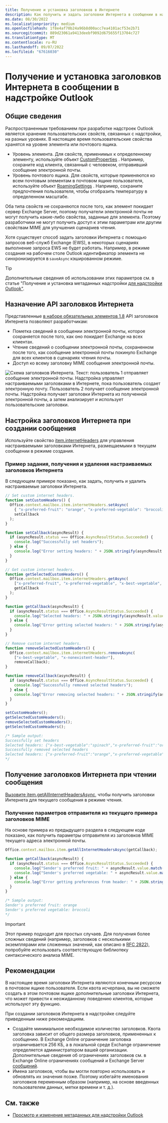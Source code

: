 ```yaml
---
title: Получение и установка заголовков в Интернете
description: Как получить и задать заголовки Интернета в сообщении в надстройке Outlook.
ms.date: 08/30/2022
ms.localizationpriority: medium
ms.openlocfilehash: 1f8e4af70b24a96b8d00acc7ea4101acf53e2b71
ms.sourcegitcommit: 889d23061a9413deebf9092d675655f13704c727
ms.translationtype: MT
ms.contentlocale: ru-RU
ms.lasthandoff: 09/07/2022
ms.locfileid: "67616030"
---
```

# <a name="get-and-set-internet-headers-on-a-message-in-an-outlook-add-in"></a>Получение и установка заголовков Интернета в сообщении в надстройке Outlook

## <a name="background"></a>Общие сведения

Распространенным требованием при разработке надстроек Outlook является хранение пользовательских свойств, связанных с надстройки, на разных уровнях. В настоящее время пользовательские свойства хранятся на уровне элемента или почтового ящика.

- Уровень элемента. Для свойств, применимых к определенному элементу, используйте объект [CustomProperties](/javascript/api/outlook/office.customproperties) . Например, сохраните код клиента, связанный с человеком, отправивший сообщение электронной почты.
- Уровень почтового ящика. Для свойств, которые применяются ко всем почтовым элементам в почтовом ящике пользователя, используйте объект [RoamingSettings](/javascript/api/outlook/office.roamingsettings) . Например, сохраните предпочтения пользователя, чтобы отобразить температуру в определенном масштабе.

Оба типа свойств не сохраняются после того, как элемент покидает сервер Exchange Server, поэтому получатели электронной почты не могут получить какие-либо свойства, заданные для элемента. Поэтому разработчики не могут получить доступ к этим параметрам или другим свойствам MIME для улучшения сценариев чтения.

Хотя существует способ задать заголовки Интернета с помощью запросов веб-служб Exchange (EWS), в некоторых сценариях выполнение запроса EWS не будет работать. Например, в режиме создания на рабочем столе Outlook идентификатор элемента не синхронизируется в `saveAsync` кэшированном режиме.

> [!TIP]
> Дополнительные сведения об использовании этих параметров см. в статье "Получение и установка метаданных надстройки [для надстройки Outlook"](metadata-for-an-outlook-add-in.md).

## <a name="purpose-of-the-internet-headers-api"></a>Назначение API заголовков Интернета

Представленные [в наборе обязательных элементов 1.8](/javascript/api/requirement-sets/outlook/requirement-set-1.8/outlook-requirement-set-1.8) API заголовков Интернета позволяют разработчикам:

- Пометка сведений в сообщении электронной почты, которое сохраняется после того, как оно покидает Exchange на всех клиентах.
- Чтение сведений о сообщении электронной почты, сохраненном после того, как сообщение электронной почты покинуло Exchange для всех клиентов в сценариях чтения почты.
- Доступ ко всему заголовку MIME сообщения электронной почты.

![Схема заголовков Интернета. Текст: пользователь 1 отправляет сообщение электронной почты. Надстройка управляет настраиваемыми заголовками в Интернете, пока пользователь создает электронную почту. Пользователь 2 получает сообщение электронной почты. Надстройка получает заголовки Интернета из полученной электронной почты, а затем анализирует и использует пользовательские заголовки.](../images/outlook-internet-headers.png)

## <a name="set-internet-headers-while-composing-a-message"></a>Настройка заголовков Интернета при создании сообщения

Используйте свойство [item.internetHeaders](/javascript/api/outlook/office.messagecompose#outlook-office-messagecompose-internetheaders-member) для управления настраиваемыми заголовками Интернета, размещаемыми в текущем сообщении в режиме создания.

### <a name="set-get-and-remove-custom-internet-headers-example"></a>Пример задания, получения и удаления настраиваемых заголовков Интернета

В следующем примере показано, как задать, получить и удалить настраиваемые заголовки Интернета.

```js
// Set custom internet headers.
function setCustomHeaders() {
  Office.context.mailbox.item.internetHeaders.setAsync(
    { "x-preferred-fruit": "orange", "x-preferred-vegetable": "broccoli", "x-best-vegetable": "spinach" },
    setCallback
  );
}

function setCallback(asyncResult) {
  if (asyncResult.status === Office.AsyncResultStatus.Succeeded) {
    console.log("Successfully set headers");
  } else {
    console.log("Error setting headers: " + JSON.stringify(asyncResult.error));
  }
}

// Get custom internet headers.
function getSelectedCustomHeaders() {
  Office.context.mailbox.item.internetHeaders.getAsync(
    ["x-preferred-fruit", "x-preferred-vegetable", "x-best-vegetable", "x-nonexistent-header"],
    getCallback
  );
}

function getCallback(asyncResult) {
  if (asyncResult.status === Office.AsyncResultStatus.Succeeded) {
    console.log("Selected headers: " + JSON.stringify(asyncResult.value));
  } else {
    console.log("Error getting selected headers: " + JSON.stringify(asyncResult.error));
  }
}

// Remove custom internet headers.
function removeSelectedCustomHeaders() {
  Office.context.mailbox.item.internetHeaders.removeAsync(
    ["x-best-vegetable", "x-nonexistent-header"],
    removeCallback);
}

function removeCallback(asyncResult) {
  if (asyncResult.status === Office.AsyncResultStatus.Succeeded) {
    console.log("Successfully removed selected headers");
  } else {
    console.log("Error removing selected headers: " + JSON.stringify(asyncResult.error));
  }
}

setCustomHeaders();
getSelectedCustomHeaders();
removeSelectedCustomHeaders();
getSelectedCustomHeaders();

/* Sample output:
Successfully set headers
Selected headers: {"x-best-vegetable":"spinach","x-preferred-fruit":"orange","x-preferred-vegetable":"broccoli"}
Successfully removed selected headers
Selected headers: {"x-preferred-fruit":"orange","x-preferred-vegetable":"broccoli"}
*/
```

## <a name="get-internet-headers-while-reading-a-message"></a>Получение заголовков Интернета при чтении сообщения

[Вызовите item.getAllInternetHeadersAsync](/javascript/api/outlook/office.messageread#outlook-office-messageread-getallinternetheadersasync-member(1)), чтобы получить заголовки Интернета для текущего сообщения в режиме чтения.

### <a name="get-sender-preferences-from-current-mime-headers-example"></a>Получение параметров отправителя из текущего примера заголовков MIME

На основе примера из предыдущего раздела в следующем коде показано, как получить параметры отправителя из заголовков MIME текущего адреса электронной почты.

```js
Office.context.mailbox.item.getAllInternetHeadersAsync(getCallback);

function getCallback(asyncResult) {
  if (asyncResult.status === Office.AsyncResultStatus.Succeeded) {
    console.log("Sender's preferred fruit: " + asyncResult.value.match(/x-preferred-fruit:.*/gim)[0].slice(19));
    console.log("Sender's preferred vegetable: " + asyncResult.value.match(/x-preferred-vegetable:.*/gim)[0].slice(23));
  } else {
    console.log("Error getting preferences from header: " + JSON.stringify(asyncResult.error));
  }
}

/* Sample output:
Sender's preferred fruit: orange
Sender's preferred vegetable: broccoli
*/
```

> [!IMPORTANT]
> Этот пример подходит для простых случаев. Для получения более сложных сведений (например, заголовков с несколькими экземплярами или сложенных значений, как описано в [RFC 2822](https://tools.ietf.org/html/rfc2822)), попробуйте использовать соответствующую библиотеку синтаксического анализа MIME.

## <a name="recommended-practices"></a>Рекомендации

В настоящее время заголовки Интернета являются конечным ресурсом в почтовом ящике пользователя. Если квота исчерпана, вы не сможете создать в этом почтовом ящике дополнительные заголовки Интернета, что может привести к неожиданному поведению клиентов, которые используют эту функцию.

При создании заголовков Интернета в надстройке следуйте приведенным ниже рекомендациям.

- Создайте минимальное необходимое количество заголовков. Квота заголовка зависит от общего размера заголовков, примененных к сообщению. В Exchange Online ограничение заголовка ограничивается 256 КБ, а в локальной среде Exchange ограничение определяется администратором вашей организации. Дополнительные сведения об ограничениях заголовков см. [](/office365/servicedescriptions/exchange-online-service-description/exchange-online-limits#message-limits) в Exchange Online ограничениях сообщений и Exchange Server [сообщений](/exchange/mail-flow/message-size-limits).
- Имена заголовков, чтобы вы могли повторно использовать и обновлять их значения позже. Поэтому избегайте именования заголовков переменным образом (например, на основе введенных пользователем данных, метки времени и т. д.).

## <a name="see-also"></a>См. также

- [Просмотр и изменение метаданных для надстройки Outlook](metadata-for-an-outlook-add-in.md)
